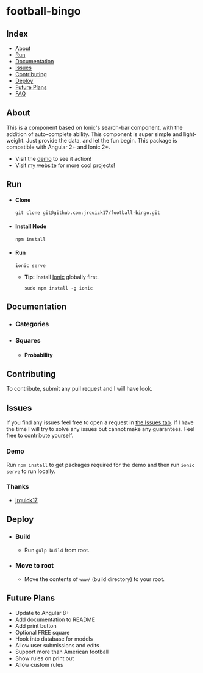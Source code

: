 # football-bingo

## Index ##

* [About](#about)
* [Run](#run)
* [Documentation](#documentation)
* [Issues](#issues)
* [Contributing](#contributing)
* [Deploy](#deploy)
* [Future Plans](#future-plans)
* [FAQ](#faq)

## About ## 

This is a component based on Ionic's search-bar component, with the addition of auto-complete ability. This component is super simple and light-weight. Just provide the data, and let the fun begin. This package is compatible with Angular 2+ and Ionic 2+. 

* Visit the [demo](https://bingo.jrquick.com) to see it action!
* Visit [my website](https://jrquick.com) for more cool projects!

## Run

* #### Clone ####

    ```
    git clone git@github.com:jrquick17/football-bingo.git
    ```

* #### Install Node ####

    ```
    npm install
    ```

* #### Run ####

    ```
    ionic serve
    ```
    
    * **Tip:** Install [Ionic](https://ionicframework.com/) globally first.
    
        ```
        sudo npm install -g ionic
        ```

## Documentation ##

* ### Categories ###



* ### Squares ###

    * #### Probability ####



## Contributing ##

To contribute, submit any pull request and I will have look.  

## Issues ##

If you find any issues feel free to open a request in [the Issues tab](https://github.com/jrquick17/football-bingo/issues). If I have the time I will try to solve any issues but cannot make any guarantees. Feel free to contribute yourself.

### Demo ###

Run `npm install` to get packages required for the demo and then run `ionic serve` to run locally.

### Thanks ###

* [jrquick17](https://github.com/jrquick17)

## Deploy ##

* ### Build ###

    * Run `gulp build` from root.

* ### Move to root ###

    * Move the contents of `www/` (build directory) to your root.

## Future Plans

* Update to Angular 8+
* Add documentation to README
* Add print button
* Optional FREE square
* Hook into database for models
* Allow user submissions and edits
* Support more than American football
* Show rules on print out
* Allow custom rules
